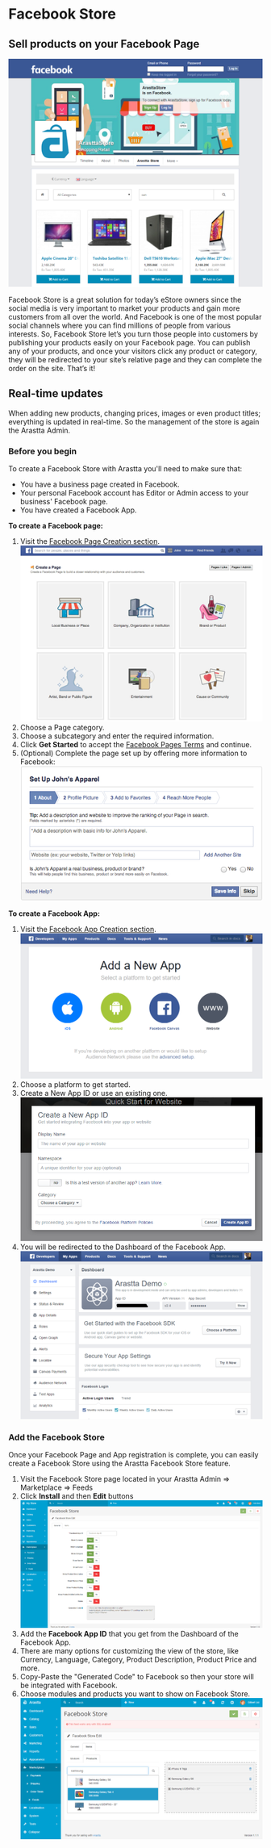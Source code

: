 Facebook Store
=====

Sell products on your Facebook Page
-------------

![facebook-front](_images/facebook-front.png)

Facebook Store is a great solution for today’s eStore owners since the social media is very important to market your products and gain more customers from all over the world. And Facebook is one of the most popular social channels where you can find millions of people from various interests. So, Facebook Store let’s you turn those people into customers by publishing your products easily on your Facebook page. You can publish any of your products, and once your visitors click any product or category, they will be redirected to your site’s relative page and they can complete the order on the site. That’s it!

Real-time updates
-------------
When adding new products, changing prices, images or even product titles; everything is updated in real-time. So the management of the store is again the Arastta Admin.

### Before you begin

To create a Facebook Store with Arastta you'll need to make sure that:
* You have a business page created in Facebook.
* Your personal Facebook account has Editor or Admin access to your business' Facebook page.
* You have created a Facebook App.

**To create a Facebook page:**

1. Visit the [Facebook Page Creation section](https://www.facebook.com/pages/create).
![facebook-page](_images/facebook-page.png)
2. Choose a Page category.
3. Choose a subcategory and enter the required information.
4. Click **Get Started** to accept the [Facebook Pages Terms](https://www.facebook.com/page_guidelines.php) and continue.
5. (Optional) Complete the page set up by offering more information to Facebook:
![facebook-setup-1](_images/facebook-setup-1.jpg)

**To create a Facebook App:**

1. Visit the [Facebook App Creation section](https://developers.facebook.com/quickstarts/).
![facebook-app-1](_images/facebook-app-1.png)
2. Choose a platform to get started.
3. Create a New App ID or use an existing one.
![facebook-app-2](_images/facebook-app-2.png)
4. You will be redirected to the Dashboard of the Facebook App.
![facebook-app-3](_images/facebook-app-3.png)

### Add the Facebook Store

Once your Facebook Page and App registration is complete, you can easily create a Facebook Store using the Arastta Facebook Store feature.

1. Visit the Facebook Store page located in your Arastta Admin => Marketplace => Feeds
2. Click **Install** and then **Edit** buttons
![facebook-admin-1](_images/facebook-admin-1.png)
3. Add the **Facebook App ID** that you get from the Dashboard of the Facebook App.
4. There are many options for customizing the view of the store, like Currency, Language, Category, Product Description, Product Price and more.
5. Copy-Paste the "Generated Code" to Facebook so then your store will be integrated with Facebook.
6. Choose modules and products you want to show on Facebook Store.
![facebook-admin-2](_images/facebook-admin-2.png)
